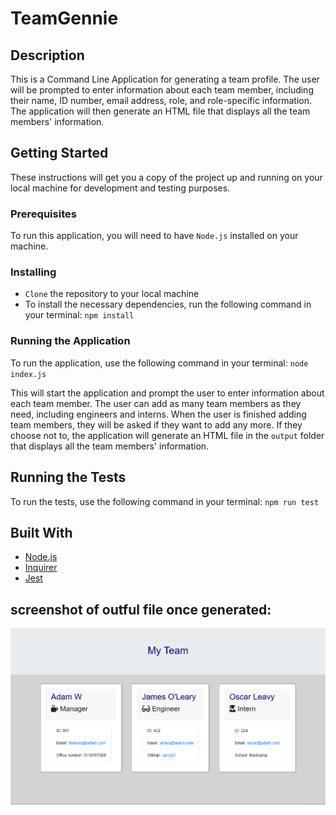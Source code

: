 # TeamGennie

  ## Description
  This is a Command Line Application for generating a team profile. The user will be prompted to enter information about each team member, including their name, ID number, email address, role, and role-specific information. The application will then generate an HTML file that displays all the team members' information. 


## Getting Started

These instructions will get you a copy of the project up and running on your local machine for development and testing purposes. 

### Prerequisites

To run this application, you will need to have `Node.js` installed on your machine. 

### Installing

* `Clone` the repository to your local machine
* To install the necessary dependencies, run the following command in your terminal: `npm install`

### Running the Application

To run the application, use the following command in your terminal: `node index.js`

This will start the application and prompt the user to enter information about each team member. The user can add as many team members as they need, including engineers and interns. When the user is finished adding team members, they will be asked if they want to add any more. If they choose not to, the application will generate an HTML file in the `output` folder that displays all the team members' information. 

## Running the Tests

To run the tests, use the following command in your terminal: `npm run test`

## Built With

* [Node.js](https://nodejs.org/en/)
* [Inquirer](https://www.npmjs.com/package/inquirer)
* [Jest](https://jestjs.io/)


## screenshot of outful file once generated: 

![alt text](./assets/screenshotOutput.png)

